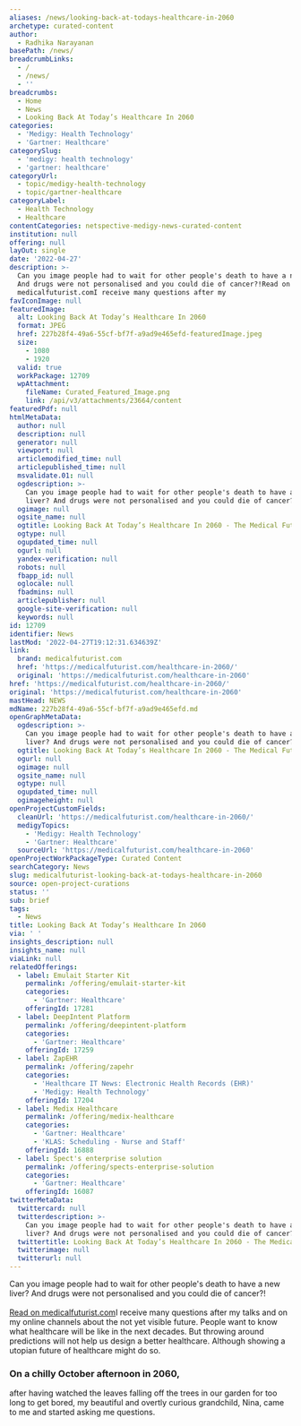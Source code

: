 ```yaml
---
aliases: /news/looking-back-at-todays-healthcare-in-2060
archetype: curated-content
author:
  - Radhika Narayanan
basePath: /news/
breadcrumbLinks:
  - /
  - /news/
  - ''
breadcrumbs:
  - Home
  - News
  - Looking Back At Today’s Healthcare In 2060
categories:
  - 'Medigy: Health Technology'
  - 'Gartner: Healthcare'
categorySlug:
  - 'medigy: health technology'
  - 'gartner: healthcare'
categoryUrl:
  - topic/medigy-health-technology
  - topic/gartner-healthcare
categoryLabel:
  - Health Technology
  - Healthcare
contentCategories: netspective-medigy-news-curated-content
institution: null
offering: null
layOut: single
date: '2022-04-27'
description: >-
  Can you image people had to wait for other people's death to have a new liver?
  And drugs were not personalised and you could die of cancer?!Read on
  medicalfuturist.comI receive many questions after my
favIconImage: null
featuredImage:
  alt: Looking Back At Today’s Healthcare In 2060
  format: JPEG
  href: 227b28f4-49a6-55cf-bf7f-a9ad9e465efd-featuredImage.jpeg
  size:
    - 1080
    - 1920
  valid: true
  workPackage: 12709
  wpAttachment:
    fileName: Curated_Featured_Image.png
    link: /api/v3/attachments/23664/content
featuredPdf: null
htmlMetaData:
  author: null
  description: null
  generator: null
  viewport: null
  articlemodified_time: null
  articlepublished_time: null
  msvalidate.01: null
  ogdescription: >-
    Can you image people had to wait for other people's death to have a new
    liver? And drugs were not personalised and you could die of cancer?!
  ogimage: null
  ogsite_name: null
  ogtitle: Looking Back At Today’s Healthcare In 2060 - The Medical Futurist
  ogtype: null
  ogupdated_time: null
  ogurl: null
  yandex-verification: null
  robots: null
  fbapp_id: null
  oglocale: null
  fbadmins: null
  articlepublisher: null
  google-site-verification: null
  keywords: null
id: 12709
identifier: News
lastMod: '2022-04-27T19:12:31.634639Z'
link:
  brand: medicalfuturist.com
  href: 'https://medicalfuturist.com/healthcare-in-2060/'
  original: 'https://medicalfuturist.com/healthcare-in-2060'
href: 'https://medicalfuturist.com/healthcare-in-2060/'
original: 'https://medicalfuturist.com/healthcare-in-2060'
mastHead: NEWS
mdName: 227b28f4-49a6-55cf-bf7f-a9ad9e465efd.md
openGraphMetaData:
  ogdescription: >-
    Can you image people had to wait for other people's death to have a new
    liver? And drugs were not personalised and you could die of cancer?!
  ogtitle: Looking Back At Today’s Healthcare In 2060 - The Medical Futurist
  ogurl: null
  ogimage: null
  ogsite_name: null
  ogtype: null
  ogupdated_time: null
  ogimageheight: null
openProjectCustomFields:
  cleanUrl: 'https://medicalfuturist.com/healthcare-in-2060/'
  medigyTopics:
    - 'Medigy: Health Technology'
    - 'Gartner: Healthcare'
  sourceUrl: 'https://medicalfuturist.com/healthcare-in-2060'
openProjectWorkPackageType: Curated Content
searchCategory: News
slug: medicalfuturist-looking-back-at-todays-healthcare-in-2060
source: open-project-curations
status: ''
sub: brief
tags:
  - News
title: Looking Back At Today’s Healthcare In 2060
via: ' '
insights_description: null
insights_name: null
viaLink: null
relatedOfferings:
  - label: Emulait Starter Kit
    permalink: /offering/emulait-starter-kit
    categories:
      - 'Gartner: Healthcare'
    offeringId: 17281
  - label: DeepIntent Platform
    permalink: /offering/deepintent-platform
    categories:
      - 'Gartner: Healthcare'
    offeringId: 17259
  - label: ZapEHR
    permalink: /offering/zapehr
    categories:
      - 'Healthcare IT News: Electronic Health Records (EHR)'
      - 'Medigy: Health Technology'
    offeringId: 17204
  - label: Medix Healthcare
    permalink: /offering/medix-healthcare
    categories:
      - 'Gartner: Healthcare'
      - 'KLAS: Scheduling - Nurse and Staff'
    offeringId: 16888
  - label: Spect's enterprise solution
    permalink: /offering/spects-enterprise-solution
    categories:
      - 'Gartner: Healthcare'
    offeringId: 16087
twitterMetaData:
  twittercard: null
  twitterdescription: >-
    Can you image people had to wait for other people's death to have a new
    liver? And drugs were not personalised and you could die of cancer?!
  twittertitle: Looking Back At Today’s Healthcare In 2060 - The Medical Futurist
  twitterimage: null
  twitterurl: null
---
```

<p>Can you image people had to wait for other people's death to have a new liver? And drugs were not personalised and you could die of cancer?!<br><br><a href="https://medicalfuturist.com/healthcare-in-2060/">Read on medicalfuturist.com</a>I receive many questions after my talks and on my online channels about the not yet visible future. People want to know what healthcare will be like in the next decades. But throwing around predictions will not help us design a better healthcare. Although showing a utopian future of healthcare might do so.</p><h3>On a chilly October afternoon in 2060,</h3><p>after having watched the leaves falling off the trees in our garden for too long to get bored, my beautiful and overtly curious grandchild, Nina, came to me and started asking me questions.</p>